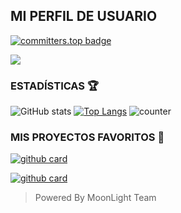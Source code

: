 ## MI PERFIL DE USUARIO 


[![committers.top badge](https://user-badge.committers.top/argentina/matias-crypto.svg)](https://user-badge.committers.top/peru/matias-crypto)

<a href="https://github.com/matias-crypto"><img src="https://cardivo.vercel.app/api?name=Mi-perfil&description=Hola+Soy+Matías+Crypto.+Creador+de+MoonLight-Team.&image=https://telegra.ph/file/0807cb33d5fed2d620f83.jpg/revision/latest?cb=20200606024545&usqp=CAU&usqp=CAU&backgroundColor=%23ecf0f1&instagram=matias._.crypto&whatsapp=Matías_Crypto&pattern=leaf&colorPattern=%23eaeaea" /></a>

### ESTADÍSTICAS 🏆

![GitHub stats](https://github-readme-stats.vercel.app/api?username=matias-crypto&rank_icon=github&theme=algolia&locale=es)
[![Top Langs](https://github-readme-stats.vercel.app/api/top-langs/?username=matias-crypto&theme=algolia&locale=es)](https://github.com/matias-crypto)
![counter](https://komarev.com/ghpvc/?username=matias-crypto&style=flat-square&theme=algolia&locale=es)

### MIS PROYECTOS FAVORITOS 💭

<a href="https://github.com/matias-crypto/Frases-librery">![github card](https://github-readme-stats.vercel.app/api/pin/?username=matias-crypto&repo=Frases-librery&theme=algolia&locale=es)</a>

<a href="https://github.com/matias-crypto/ChestyBot">![github card](https://github-readme-stats.vercel.app/api/pin/?username=matias-crypto&repo=ChestyBot&theme=algolia&locale=es)</a>



> Powered By MoonLight Team